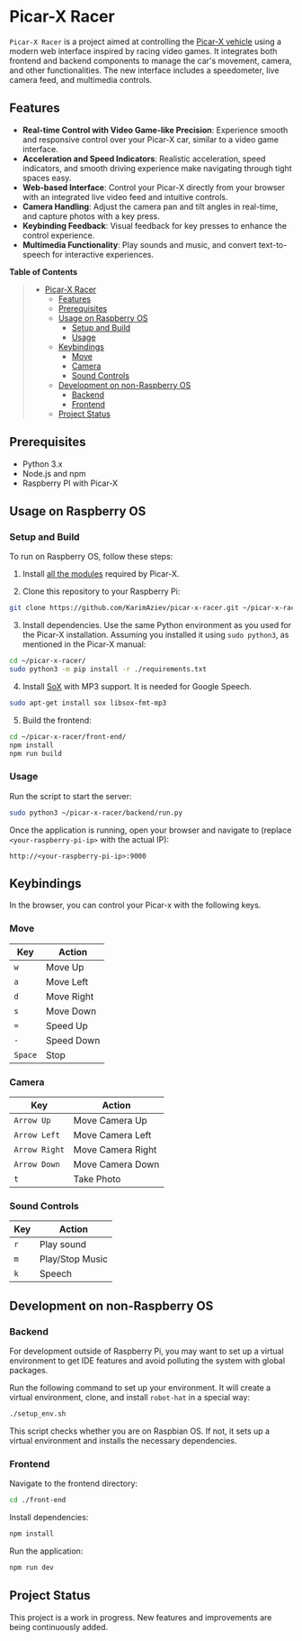 # Picar-X Racer

`Picar-X Racer` is a project aimed at controlling the [Picar-X vehicle](https://docs.sunfounder.com/projects/picar-x/en/stable/) using a modern web interface inspired by racing video games. It integrates both frontend and backend components to manage the car's movement, camera, and other functionalities. The new interface includes a speedometer, live camera feed, and multimedia controls.

## Features

- **Real-time Control with Video Game-like Precision**: Experience smooth and responsive control over your Picar-X car, similar to a video game interface.
- **Acceleration and Speed Indicators**: Realistic acceleration, speed indicators, and smooth driving experience make navigating through tight spaces easy.
- **Web-based Interface**: Control your Picar-X directly from your browser with an integrated live video feed and intuitive controls.
- **Camera Handling**: Adjust the camera pan and tilt angles in real-time, and capture photos with a key press.
- **Keybinding Feedback**: Visual feedback for key presses to enhance the control experience.
- **Multimedia Functionality**: Play sounds and music, and convert text-to-speech for interactive experiences.

<!-- markdown-toc start - Don't edit this section. Run M-x markdown-toc-refresh-toc -->

**Table of Contents**

> - [Picar-X Racer](#picar-x-racer)
>   - [Features](#features)
>   - [Prerequisites](#prerequisites)
>   - [Usage on Raspberry OS](#usage-on-raspberry-os)
>     - [Setup and Build](#setup-and-build)
>     - [Usage](#usage)
>   - [Keybindings](#keybindings)
>     - [Move](#move)
>     - [Camera](#camera)
>     - [Sound Controls](#sound-controls)
>   - [Development on non-Raspberry OS](#development-on-non-raspberry-os)
>     - [Backend](#backend)
>     - [Frontend](#frontend)
>   - [Project Status](#project-status)

<!-- markdown-toc end -->

## Prerequisites

- Python 3.x
- Node.js and npm
- Raspberry PI with Picar-X

## Usage on Raspberry OS

### Setup and Build

To run on Raspberry OS, follow these steps:

1. Install [all the modules](https://docs.sunfounder.com/projects/picar-x/en/latest/python/python_start/install_all_modules.html) required by Picar-X.

2. Clone this repository to your Raspberry Pi:

```bash
git clone https://github.com/KarimAziev/picar-x-racer.git ~/picar-x-racer/
```

3. Install dependencies. Use the same Python environment as you used for the Picar-X installation. Assuming you installed it using `sudo python3`, as mentioned in the Picar-X manual:

```bash
cd ~/picar-x-racer/
sudo python3 -m pip install -r ./requirements.txt
```

4. Install [SoX](https://sourceforge.net/projects/sox/) with MP3 support. It is needed for Google Speech.

```bash
sudo apt-get install sox libsox-fmt-mp3
```

5. Build the frontend:

```bash
cd ~/picar-x-racer/front-end/
npm install
npm run build
```

### Usage

Run the script to start the server:

```bash
sudo python3 ~/picar-x-racer/backend/run.py
```

Once the application is running, open your browser and navigate to (replace `<your-raspberry-pi-ip>` with the actual IP):

```
http://<your-raspberry-pi-ip>:9000
```

## Keybindings

In the browser, you can control your Picar-x with the following keys.

### Move

| Key     | Action     |
| ------- | ---------- |
| `w`     | Move Up    |
| `a`     | Move Left  |
| `d`     | Move Right |
| `s`     | Move Down  |
| `=`     | Speed Up   |
| `-`     | Speed Down |
| `Space` | Stop       |

### Camera

| Key           | Action            |
| ------------- | ----------------- |
| `Arrow Up`    | Move Camera Up    |
| `Arrow Left`  | Move Camera Left  |
| `Arrow Right` | Move Camera Right |
| `Arrow Down`  | Move Camera Down  |
| `t`           | Take Photo        |

### Sound Controls

| Key | Action          |
| --- | --------------- |
| `r` | Play sound      |
| `m` | Play/Stop Music |
| `k` | Speech          |

## Development on non-Raspberry OS

### Backend

For development outside of Raspberry Pi, you may want to set up a virtual environment to get IDE features and avoid polluting the system with global packages.

Run the following command to set up your environment. It will create a virtual environment, clone, and install `robot-hat` in a special way:

```bash
./setup_env.sh
```

This script checks whether you are on Raspbian OS. If not, it sets up a virtual environment and installs the necessary dependencies.

### Frontend

Navigate to the frontend directory:

```bash
cd ./front-end
```

Install dependencies:

```bash
npm install
```

Run the application:

```bash
npm run dev
```

## Project Status

This project is a work in progress. New features and improvements are being continuously added.
